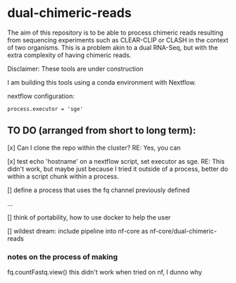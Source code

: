 # dual-chimeric-reads

The aim of this repository is to be able to process chimeric reads resulting from sequencing experiments such as CLEAR-CLIP or CLASH in the context of two organisms. This is a problem akin to a dual RNA-Seq, but with the extra complexity of having chimeric reads.

Disclaimer: These tools are under construction

I am building this tools using a conda environment with Nextflow.

nextflow configuration:

`process.executor = 'sge'`


## TO DO (arranged from short to long term):

[x] Can I clone the repo within the cluster? RE: Yes, you can

[x] test echo 'hostname' on a nextflow script, set executor as sge. RE: This didn't work, but maybe just because I tried it outside of a process, better do within a script chunk within a process.

[] define a process that uses the fq channel previously defined


...


[] think of portability, how to use docker to help the user

[] wildest dream: include pipeline into nf-core as nf-core/dual-chimeric-reads

### notes on the process of making

fq.countFastq.view() this didn't work when tried on nf, I dunno why

